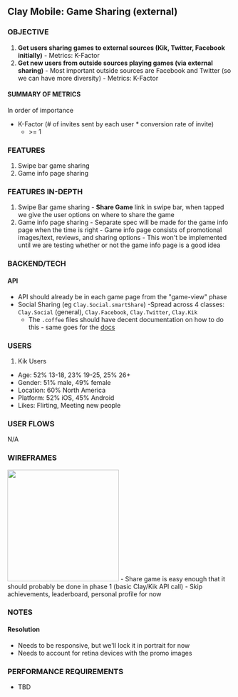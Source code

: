 
## Clay Mobile: Game Sharing (external)

### OBJECTIVE
  1. **Get users sharing games to external sources (Kik, Twitter, Facebook initially)**
    - Metrics: K-Factor
  2. **Get new users from outside sources playing games (via external sharing)**
    - Most important outside sources are Facebook and Twitter (so we can have more diversity)
    - Metrics: K-Factor

#### SUMMARY OF METRICS
In order of importance
  - K-Factor (# of invites sent by each user * conversion rate of invite)
    - \>= 1

### FEATURES
  1. Swipe bar game sharing
  2. Game info page sharing

### FEATURES IN-DEPTH
  1. Swipe Bar game sharing
    - **Share Game** link in swipe bar, when tapped we give the user options on where to share the game
  2. Game info page sharing
    - Separate spec will be made for the game info page when the time is right
    - Game info page consists of promotional images/text, reviews, and sharing options
    - This won't be implemented until we are testing whether or not the game info page is a good idea


### BACKEND/TECH
#### API
  - API should already be in each game page from the "game-view" phase
  - Social Sharing (eg `Clay.Social.smartShare`)
    -Spread across 4 classes: `Clay.Social` (general), `Clay.Facebook`, `Clay.Twitter`, `Clay.Kik`
    - The `.coffee` files should have decent documentation on how to do this - same goes for the [docs](http://clay.io/docs)

### USERS
1. Kik Users
  - Age: 52% 13-18, 23% 19-25, 25% 26+
  - Gender: 51% male, 49% female
  - Location: 60% North America
  - Platform: 52% iOS, 45% Android
  - Likes: Flirting, Meeting new people

### USER FLOWS
N/A

### WIREFRAMES
<img src="/../master/specs/resources/swipe-bar.png?raw=true" style="width: 250px">
  - Share game is easy enough that it should probably be done in phase 1 (basic Clay/Kik API call)
  - Skip achievements, leaderboard, personal profile for now

### NOTES
#### Resolution
  - Needs to be responsive, but we'll lock it in portrait for now
  - Needs to account for retina devices with the promo images

### PERFORMANCE REQUIREMENTS
  - TBD
